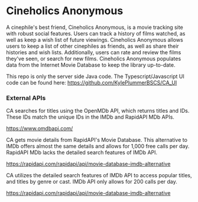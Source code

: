 # Cineholics Anonymous
A cinephile's best friend, Cineholics Anonymous, is a movie tracking site with robust social features. 
Users can track a history of films watched, as well as keep a wish list of future viewings. Cineholics Anonymous allows users to keep a list of other 
cinephiles as friends, as well as share their histories and wish lists. Additionally, users can rate and review the films they've seen, or search for 
new films. Cineholics Anonymous populates data from the Internet Movie Database to keep the library up-to-date.

This repo is only the server side Java code. The Typescript/Javascript UI code can be found here: https://github.com/KylePlummerBSCS/CA_UI

### External APIs
CA searches for titles using the OpenMDb API, which returns titles and IDs. These IDs match the unique IDs in the IMDb and RapidAPI MDb APIs.

 https://www.omdbapi.com/

 CA gets movie details from RapidAPI's Movie Database. This alternative to IMDb offers almost the same details and allows for 1,000 free calls per day.
RapidAPI MDb lacks the detailed search features of IMDb API.
 
 https://rapidapi.com/rapidapi/api/movie-database-imdb-alternative

CA utilizes the detailed search features of IMDb API to access popular titles, and titles by genre or cast. IMDb API only allows for 200 calls per day.
 
 https://rapidapi.com/rapidapi/api/movie-database-imdb-alternative
 
 
